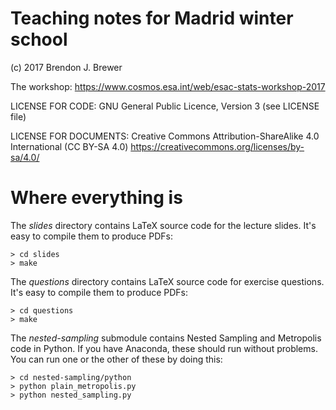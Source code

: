 Teaching notes for Madrid winter school
=======================================

(c) 2017 Brendon J. Brewer

The workshop: https://www.cosmos.esa.int/web/esac-stats-workshop-2017

LICENSE FOR CODE: GNU General Public Licence, Version 3 (see LICENSE file)

LICENSE FOR DOCUMENTS: Creative Commons Attribution-ShareAlike 4.0 International (CC BY-SA 4.0) https://creativecommons.org/licenses/by-sa/4.0/


Where everything is
===================

The _slides_ directory contains LaTeX source code for the lecture slides.
It's easy to compile them to produce PDFs:

    > cd slides
    > make

The _questions_ directory contains LaTeX source code for exercise questions.
It's easy to compile them to produce PDFs:

    > cd questions
    > make

The _nested-sampling_ submodule contains Nested Sampling and Metropolis code
in Python. If you have Anaconda, these should run without problems.
You can run one or the other of these by doing this:

    > cd nested-sampling/python
    > python plain_metropolis.py
    > python nested_sampling.py
